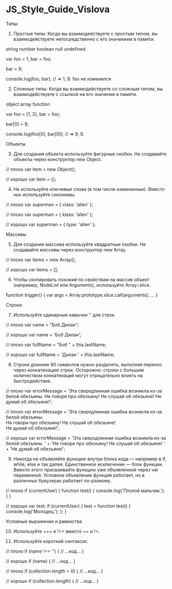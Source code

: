 # JS_Style_Guide_Vislova

Типы:

1. Простые типы: Когда вы взаимодействуете с простым типом, вы взаимодействуете непосредственно с его значением в памяти.

string
number
boolean
null
undefined

var foo = 1,
bar = foo;

bar = 9;

console.log(foo, bar); // => 1, 9. foo не изменился

2. Сложные типы: Когда вы взаимодействуете со сложным типом, вы взаимодействуете с ссылкой на его значение в памяти.

object
array
function

var foo = [1, 2],
bar = foo;

bar[0] = 9;

console.log(foo[0], bar[0]); // => 9, 9.

Объекты

3. Для создания объекта используйте фигурные скобки. Не создавайте объекты через конструктор new Object.

// плохо
var item = new Object();

// хорошо
var item = {};

4. Не используйте ключевые слова (в том числе измененные). Вместо них используйте синонимы.

// плохо
var superman = {
class: 'alien'
};

// плохо
var superman = {
klass: 'alien'
};

// хорошо
var superman = {
type: 'alien'
};

Массивы

5. Для создания массива используйте квадратные скобки. Не создавайте массивы через конструктор new Array.

// плохо
var items = new Array();

// хорошо
var items = [];

6. Чтобы скопировать похожий по свойствам на массив объект (например, NodeList или Arguments), используйте Array::slice.

function trigger() {
var args = Array.prototype.slice.call(arguments);
...
}

Строки

7. Используйте одинарные кавычки '' для строк.

// плохо
var name = "Боб Дилан";

// хорошо
var name = 'Боб Дилан';

// плохо
var fullName = "Боб " + this.lastName;

// хорошо
var fullName = 'Дилан ' + this.lastName;

8. Строки длиннее 80 символов нужно разделять, выполняя перенос через конкатенацию строк.
   Осторожно: строки с большим количеством конкатенаций могут отрицательно влиять на быстродействие.

// плохо
var errorMessage = 'Эта сверхдлинная ошибка возникла из-за белой обезъяны. Не говори про обезъяну! Не слушай об обезьяне! Не думай об обезъяне!';

// плохо
var errorMessage = 'Эта сверхдлинная ошибка возникла из-за белой обезъяны. \
Не говори про обезъяну! Не слушай об обезьяне! \
Не думай об обезъяне!';

// хорошо
var errorMessage = 'Эта сверхдлинная ошибка возникла из-за белой обезъяны. ' +
'Не говори про обезъяну! Не слушай об обезьяне! ' +
'Не думай об обезъяне!';

9. Никогда не объявляйте функцию внутри блока кода — например в if, while, else и так далее. Единственное исключение — блок функции. Вместо этого присваивайте функцию уже объявленной через var переменной. Условное объявление функций работает, но в различных браузерах работает по-разному.

// плохо
if (currentUser) {
function test() {
console.log('Плохой мальчик.');
}
}

// хорошо
var test;
if (currentUser) {
test = function test() {
console.log('Молодец.');
};
}

Условные выражения и равенства

10. Используйте === и !== вместо == и !=.

11. Используйте короткий синтаксис.

// плохо
if (name !== '') {
// ...код...
}

// хорошо
if (name) {
// ...код...
}

// плохо
if (collection.length > 0) {
// ...код...
}

// хорошо
if (collection.length) {
// ...код...
}
